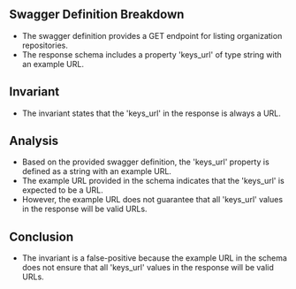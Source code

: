 ## Swagger Definition Breakdown
- The swagger definition provides a GET endpoint for listing organization repositories.
- The response schema includes a property 'keys_url' of type string with an example URL.

## Invariant
- The invariant states that the 'keys_url' in the response is always a URL.

## Analysis
- Based on the provided swagger definition, the 'keys_url' property is defined as a string with an example URL.
- The example URL provided in the schema indicates that the 'keys_url' is expected to be a URL.
- However, the example URL does not guarantee that all 'keys_url' values in the response will be valid URLs.

## Conclusion
- The invariant is a false-positive because the example URL in the schema does not ensure that all 'keys_url' values in the response will be valid URLs.
